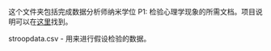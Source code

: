 这个文件夹包括完成数据分析师纳米学位 P1: 检验心理学现象的所需文档。项目说明可以在[这里](https://classroom.udacity.com/nanodegrees/nd002/parts/0021345402/modules/458220420175461/lessons/4582204201239847/concepts/46269203530923#)找到。

stroopdata.csv - 用来进行假设检验的数据。